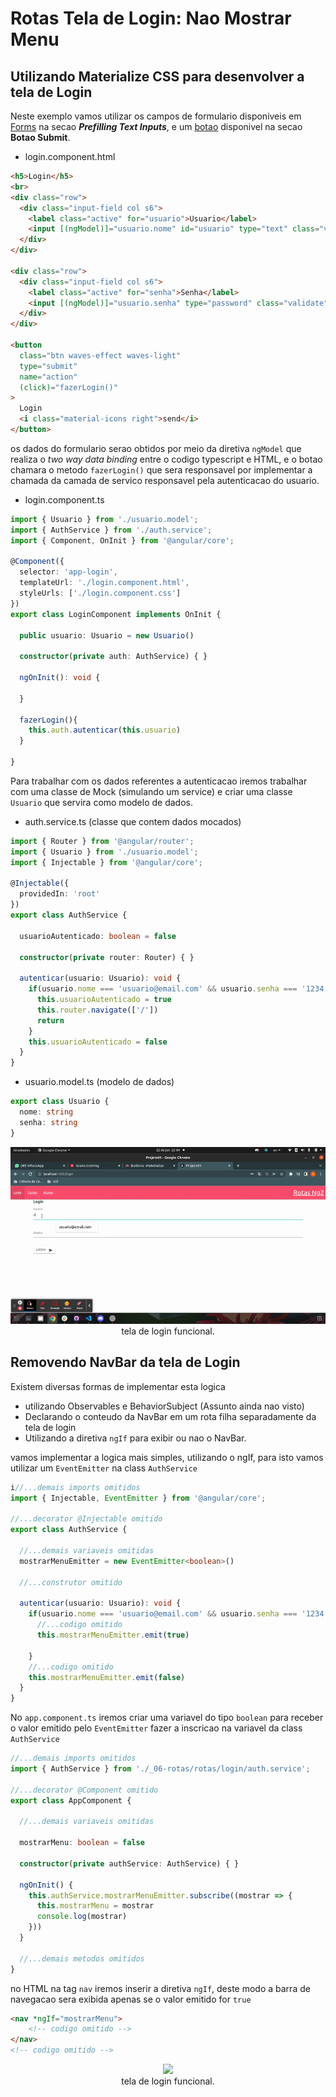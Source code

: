 # Rotas Tela de Login: Nao Mostrar Menu

## Utilizando Materialize CSS para desenvolver a tela de Login

Neste exemplo vamos utilizar os campos de formulario disponiveis em [Forms](http://archives.materializecss.com/0.100.2/forms.html) na secao ___Prefilling Text Inputs___, e um [botao](http://archives.materializecss.com/0.100.2/buttons.html) disponivel na secao __Botao Submit__.

- login.component.html

```HTML
<h5>Login</h5>
<br>
<div class="row">
  <div class="input-field col s6">
    <label class="active" for="usuario">Usuario</label>
    <input [(ngModel)]="usuario.nome" id="usuario" type="text" class="validate">
  </div>
</div>

<div class="row">
  <div class="input-field col s6">
    <label class="active" for="senha">Senha</label>
    <input [(ngModel)]="usuario.senha" type="password" class="validate">
  </div>
</div>

<button
  class="btn waves-effect waves-light"
  type="submit"
  name="action"
  (click)="fazerLogin()"
>
  Login
  <i class="material-icons right">send</i>
</button>
```
os dados do formulario serao obtidos por meio da diretiva `ngModel` que realiza o _two way data binding_ entre o codigo typescript e HTML, e o botao chamara o metodo `fazerLogin()` que sera responsavel por implementar a chamada da camada de servico responsavel pela autenticacao do usuario.

- login.component.ts

```typescript
import { Usuario } from './usuario.model';
import { AuthService } from './auth.service';
import { Component, OnInit } from '@angular/core';

@Component({
  selector: 'app-login',
  templateUrl: './login.component.html',
  styleUrls: ['./login.component.css']
})
export class LoginComponent implements OnInit {

  public usuario: Usuario = new Usuario()

  constructor(private auth: AuthService) { }

  ngOnInit(): void {

  }

  fazerLogin(){
    this.auth.autenticar(this.usuario)
  }

}
```

Para trabalhar com os dados referentes a autenticacao iremos trabalhar com uma classe de Mock (simulando um service) e criar uma classe `Usuario` que servira como modelo de dados.

- auth.service.ts (classe que contem dados mocados)

```typescript
import { Router } from '@angular/router';
import { Usuario } from './usuario.model';
import { Injectable } from '@angular/core';

@Injectable({
  providedIn: 'root'
})
export class AuthService {

  usuarioAutenticado: boolean = false

  constructor(private router: Router) { }

  autenticar(usuario: Usuario): void {
    if(usuario.nome === 'usuario@email.com' && usuario.senha === '1234') {
      this.usuarioAutenticado = true
      this.router.navigate(['/'])
      return
    }
    this.usuarioAutenticado = false
  }
}

```

- usuario.model.ts (modelo de dados)

```typescript
export class Usuario {
  nome: string
  senha: string
}
```

<p align="center">
    <img src="img/tela-login.gif"><br>
    tela de login funcional.
</p>

## Removendo NavBar da tela de Login

Existem diversas formas de implementar esta logica
- utilizando Observables e BehaviorSubject (Assunto ainda nao visto)
- Declarando o conteudo da NavBar em um rota filha separadamente da tela de login
- Utilizando a diretiva `ngIf` para exibir ou nao o NavBar.

vamos implementar a logica mais simples, utilizando o ngIf, para isto vamos utilizar um `EventEmitter` na class `AuthService`

```typescript
i//...demais imports omitidos
import { Injectable, EventEmitter } from '@angular/core';

//...decorator @Injectable omitido
export class AuthService {

  //...demais variaveis omitidas
  mostrarMenuEmitter = new EventEmitter<boolean>()

  //...construtor omitido

  autenticar(usuario: Usuario): void {
    if(usuario.nome === 'usuario@email.com' && usuario.senha === '1234') {
      //...codigo omitido
      this.mostrarMenuEmitter.emit(true)
     
    }
    //...codigo omitido
    this.mostrarMenuEmitter.emit(false)
  }
}
```

No `app.component.ts` iremos criar uma variavel do tipo `boolean` para receber o valor emitido pelo `EventEmitter` fazer a inscricao na variavel da class `AuthService`

```typescript
//...demais imports omitidos
import { AuthService } from './_06-rotas/rotas/login/auth.service';

//...decorator @Component omitido
export class AppComponent {
  
  //...demais variaveis omitidas

  mostrarMenu: boolean = false

  constructor(private authService: AuthService) { }

  ngOnInit() {
    this.authService.mostrarMenuEmitter.subscribe((mostrar => {
      this.mostrarMenu = mostrar
      console.log(mostrar)
    }))
  }

  //...demais metodos omitidos
}
```
no HTML na tag `nav` iremos inserir a diretiva `ngIf`, deste modo a barra de navegacao sera exibida apenas se o valor emitido for `true`

```HTML
<nav *ngIf="mostrarMenu">
    <!-- codigo omitido -->
</nav>
<!-- codigo omitido -->
```

<p align="center">
    <img src="img/tela-login-omitindo-navbar.gif"><br>
    tela de login funcional.
</p>


